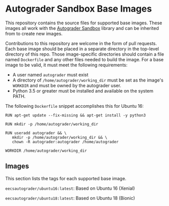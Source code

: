# Autograder Sandbox Base Images

This repository contains the source files for supported base images. These images all work with the [Autograder Sandbox](../autograder-sandbox) library and can be inherited from to create new images.

Contributions to this repository are welcome in the form of pull requests. Each base image should be placed in a separate directory in the top-level directory of this repo. Those image-specific directories should contain a file named `Dockerfile` and any other files needed to build the image. For a base image to be valid, it must meet the following requirements:
- A user named `autograder` must exist
- A directory of `/home/autograder/working_dir` must be set as the image's `WORKDIR` and must be owned by the autograder user. 
- Python 3.5 or greater must be installed and available on the system PATH.

The following `Dockerfile` snippet accomplishes this for Ubuntu 16:

```
RUN apt-get update --fix-missing && apt-get install -y python3

RUN mkdir -p /home/autograder/working_dir

RUN useradd autograder && \
   mkdir -p /home/autograder/working_dir && \
   chown -R autograder:autograder /home/autograder

WORKDIR /home/autograder/working_dir
```

## Images

This section lists the tags for each supported base image.

`eecsautograder/ubuntu16:latest`: Based on Ubuntu 16 (Xenial)

`eecsautograder/ubuntu18:latest`: Based on Ubuntu 18 (Bionic)
